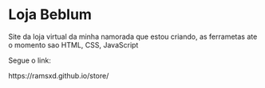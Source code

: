 <h1>Loja Beblum</h1>
<p>Site da loja virtual da minha namorada que estou criando, as ferrametas ate o momento sao HTML, CSS, JavaScript</p>
<p>Segue o link:</p>
https://ramsxd.github.io/store/
